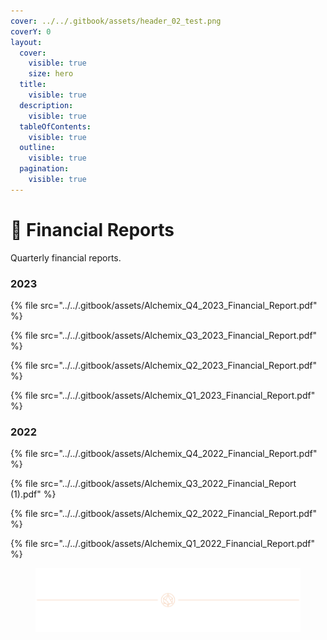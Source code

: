 ```yaml
---
cover: ../../.gitbook/assets/header_02_test.png
coverY: 0
layout:
  cover:
    visible: true
    size: hero
  title:
    visible: true
  description:
    visible: true
  tableOfContents:
    visible: true
  outline:
    visible: true
  pagination:
    visible: true
---
```


# 💱 Financial Reports

Quarterly financial reports.

### 2023 <a href="#id-2023" id="id-2023"></a>

{% file src="../../.gitbook/assets/Alchemix_Q4_2023_Financial_Report.pdf" %}

{% file src="../../.gitbook/assets/Alchemix_Q3_2023_Financial_Report.pdf" %}

{% file src="../../.gitbook/assets/Alchemix_Q2_2023_Financial_Report.pdf" %}

{% file src="../../.gitbook/assets/Alchemix_Q1_2023_Financial_Report.pdf" %}

### 2022 <a href="#id-2022" id="id-2022"></a>

{% file src="../../.gitbook/assets/Alchemix_Q4_2022_Financial_Report.pdf" %}

{% file src="../../.gitbook/assets/Alchemix_Q3_2022_Financial_Report (1).pdf" %}

{% file src="../../.gitbook/assets/Alchemix_Q2_2022_Financial_Report.pdf" %}

{% file src="../../.gitbook/assets/Alchemix_Q1_2022_Financial_Report.pdf" %}

<figure><img src="../../.gitbook/assets/header_02_test.png" alt=""><figcaption></figcaption></figure>
